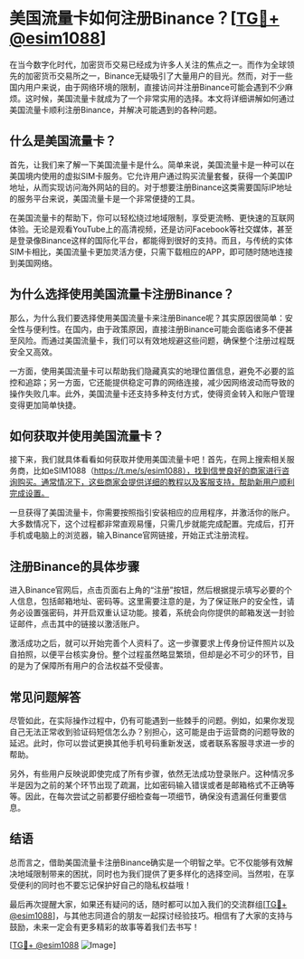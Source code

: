 # 美国流量卡如何注册Binance？[[TG💪+ @esim1088](https://t.me/s/esim1088)]

在当今数字化时代，加密货币交易已经成为许多人关注的焦点之一。而作为全球领先的加密货币交易所之一，Binance无疑吸引了大量用户的目光。然而，对于一些国内用户来说，由于网络环境的限制，直接访问并注册Binance可能会遇到不少麻烦。这时候，美国流量卡就成为了一个非常实用的选择。本文将详细讲解如何通过美国流量卡顺利注册Binance，并解决可能遇到的各种问题。

## 什么是美国流量卡？

首先，让我们来了解一下美国流量卡是什么。简单来说，美国流量卡是一种可以在美国境内使用的虚拟SIM卡服务。它允许用户通过购买流量套餐，获得一个美国IP地址，从而实现访问海外网站的目的。对于想要注册Binance这类需要国际IP地址的服务平台来说，美国流量卡是一个非常便捷的工具。

在美国流量卡的帮助下，你可以轻松绕过地域限制，享受更流畅、更快速的互联网体验。无论是观看YouTube上的高清视频，还是访问Facebook等社交媒体，甚至是登录像Binance这样的国际化平台，都能得到很好的支持。而且，与传统的实体SIM卡相比，美国流量卡更加灵活方便，只需下载相应的APP，即可随时随地连接到美国网络。

## 为什么选择使用美国流量卡注册Binance？

那么，为什么我们要选择使用美国流量卡来注册Binance呢？其实原因很简单：安全性与便利性。在国内，由于政策原因，直接注册Binance可能会面临诸多不便甚至风险。而通过美国流量卡，我们可以有效地规避这些问题，确保整个注册过程既安全又高效。

一方面，使用美国流量卡可以帮助我们隐藏真实的地理位置信息，避免不必要的监控和追踪；另一方面，它还能提供稳定可靠的网络连接，减少因网络波动而导致的操作失败几率。此外，美国流量卡还支持多种支付方式，使得资金转入和账户管理变得更加简单快捷。

## 如何获取并使用美国流量卡？

接下来，我们就具体看看如何获取并使用美国流量卡吧！首先，在网上搜索相关服务商，比如eSIM1088（https://t.me/s/esim1088），找到信誉良好的商家进行咨询购买。通常情况下，这些商家会提供详细的教程以及客服支持，帮助新用户顺利完成设置。

一旦获得了美国流量卡，你需要按照指引安装相应的应用程序，并激活你的账户。大多数情况下，这个过程都非常直观易懂，只需几步就能完成配置。完成后，打开手机或电脑上的浏览器，输入Binance官网链接，开始正式注册流程。

## 注册Binance的具体步骤

进入Binance官网后，点击页面右上角的“注册”按钮，然后根据提示填写必要的个人信息，包括邮箱地址、密码等。这里需要注意的是，为了保证账户的安全性，请务必设置强密码，并开启双重认证功能。接着，系统会向你提供的邮箱发送一封验证邮件，点击其中的链接以激活账户。

激活成功之后，就可以开始完善个人资料了。这一步骤要求上传身份证件照片以及自拍照，以便平台核实身份。整个过程虽然略显繁琐，但却是必不可少的环节，目的是为了保障所有用户的合法权益不受侵害。

## 常见问题解答

尽管如此，在实际操作过程中，仍有可能遇到一些棘手的问题。例如，如果你发现自己无法正常收到验证码短信怎么办？别担心，这可能是由于运营商的问题导致的延迟。此时，你可以尝试更换其他手机号码重新发送，或者联系客服寻求进一步的帮助。

另外，有些用户反映说即使完成了所有步骤，依然无法成功登录账户。这种情况多半是因为之前的某个环节出现了疏漏，比如密码输入错误或者是邮箱格式不正确等等。因此，在每次尝试之前都要仔细检查每一项细节，确保没有遗漏任何重要信息。

## 结语

总而言之，借助美国流量卡注册Binance确实是一个明智之举。它不仅能够有效解决地域限制带来的困扰，同时也为我们提供了更多样化的选择空间。当然啦，在享受便利的同时也不要忘记保护好自己的隐私权益哦！

最后再次提醒大家，如果还有疑问的话，随时都可以加入我们的交流群组[[TG💪+ @esim1088](https://t.me/s/esim1088)]，与其他志同道合的朋友一起探讨经验技巧。相信有了大家的支持与鼓励，未来一定会有更多精彩的故事等着我们去书写！

[[TG💪+ @esim1088](https://t.me/s/esim1088) ![Image](https://i.postimg.cc/4NQfJmqS/Snipaste-2025-05-13-00-14-12.png)]